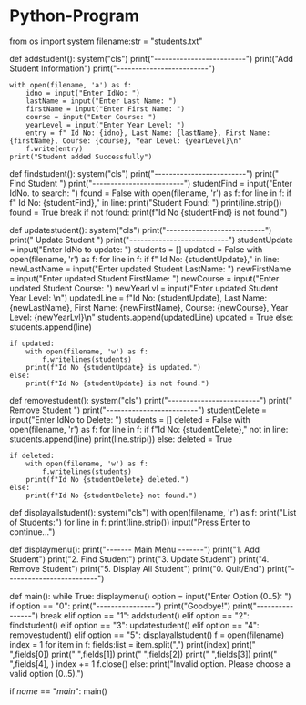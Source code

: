# Python-Program
from os import system
filename:str = "students.txt"

def addstudent():
    system("cls")
    print("-------------------------")
    print("Add Student Information")
    print("-------------------------")

    with open(filename, 'a') as f:
        idno = input("Enter IdNo: ")
        lastName = input("Enter Last Name: ")
        firstName = input("Enter First Name: ")
        course = input("Enter Course: ")
        yearLevel = input("Enter Year Level: ")
        entry = f" Id No: {idno}, Last Name: {lastName}, First Name: {firstName}, Course: {course}, Year Level: {yearLevel}\n"
        f.write(entry)
    print("Student added Successfully")

def findstudent():
    system("cls")
    print("-------------------------")
    print("        Find Student     ")
    print("-------------------------")
    studentFind = input("Enter IdNo. to search: ")
    found = False
    with open(filename, 'r') as f:
        for line in f:
            if f" Id No: {studentFind}," in line:
                print("Student Found: ")
                print(line.strip())
                found = True
                break
    if not found:
        print(f"Id No {studentFind} is not found.")

def updatestudent():
    system("cls")
    print("---------------------------")
    print("      Update Student     ")
    print("---------------------------")
    studentUpdate = input("Enter IdNo to update: ")
    students = []
    updated = False
    with open(filename, 'r') as f:
        for line in f:
            if f" Id No: {studentUpdate}," in line:
                newLastName = input("Enter updated Student LastName: ")
                newFirstName = input("Enter updated Student FirstName: ")
                newCourse = input("Enter updated Student Course: ")
                newYearLvl = input("Enter updated Student Year Level: \n")
                updatedLine = f"Id No: {studentUpdate}, Last Name: {newLastName}, First Name: {newFirstName}, Course: {newCourse}, Year Level: {newYearLvl}\n"
                students.append(updatedLine)
                updated = True
            else:
                students.append(line)

    if updated:
        with open(filename, 'w') as f:
            f.writelines(students)
        print(f"Id No {studentUpdate} is updated.")
    else:
        print(f"Id No {studentUpdate} is not found.")

def removestudent():
    system("cls")
    print("-------------------------")
    print("      Remove Student    ")
    print("-------------------------")
    studentDelete = input("Enter IdNo to Delete: ")
    students = []
    deleted = False
    with open(filename, 'r') as f:
        for line in f:
            if f"Id No: {studentDelete}," not in line:
                students.append(line)
                print(line.strip())
            else:
                deleted = True

    if deleted:
        with open(filename, 'w') as f:
            f.writelines(students)
        print(f"Id No {studentDelete} deleted.")
    else:
        print(f"Id No {studentDelete} not found.")

def displayallstudent():
    system("cls")
    with open(filename, 'r') as f:
        print("List of Students:")
        for line in f:
            print(line.strip())
    input("Press Enter to continue...")

def displaymenu():
    print("------- Main Menu -------")
    print("1. Add Student")
    print("2. Find Student")
    print("3. Update Student")
    print("4. Remove Student")
    print("5. Display All Student")
    print("0. Quit/End")
    print("-------------------------")

def main():
    while True:
        displaymenu()
        option = input("Enter Option (0..5): ")
        if option == "0":
            print("----------------")
            print("Goodbye!")
            print("----------------")
            break
        elif option == "1":
            addstudent()
        elif option == "2":
            findstudent()
        elif option == "3":
            updatestudent()
        elif option == "4":
            removestudent()
        elif option == "5":
            displayallstudent()
            f = open(filename)
            index = 1
            for item in f:
                fields:list = item.split(",")
                print(index)
                print(" ",fields[0])
                print(" ",fields[1])
                print(" ",fields[2])
                print(" ",fields[3])
                print(" ",fields[4], )
                index += 1
            f.close()
        else:
            print("Invalid option. Please choose a valid option (0..5).")

if _name_ == "_main_":
    main()
